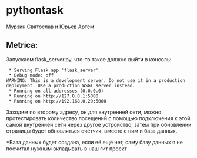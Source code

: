 # pythontask
Мурзин Святослав и Юрьев Артем

## Metrica:

Запускаем flask_server.py, что-то такое должно выйти в консоль:
```
 * Serving Flask app 'flask_server'
 * Debug mode: off
WARNING: This is a development server. Do not use it in a production deployment. Use a production WSGI server instead.
 * Running on all addresses (0.0.0.0)
 * Running on http://127.0.0.1:5000
 * Running on http://192.168.0.29:5000
```

Заходим по второму адресу, он для внутренней сети, можно протестировать количество посещений с помощью подключения к этой самой внутренней сети через другое устройство, затем при обновлении страницы будет обновляться счётчик, вместе с ним и база данных.

*База данных будет создана, если её ещё нет, саму базу данных я не посчитал нужным вкладывать в наш гит проект
